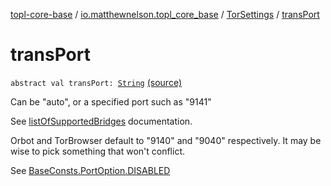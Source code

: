 [topl-core-base](../../index.md) / [io.matthewnelson.topl_core_base](../index.md) / [TorSettings](index.md) / [transPort](./trans-port.md)

# transPort

`abstract val transPort: `[`String`](https://kotlinlang.org/api/latest/jvm/stdlib/kotlin/-string/index.html) [(source)](https://github.com/05nelsonm/TorOnionProxyLibrary-Android/blob/master/topl-core-base/src/main/java/io/matthewnelson/topl_core_base/TorSettings.kt#L498)

Can be "auto", or a specified port such as "9141"

See [listOfSupportedBridges](list-of-supported-bridges.md) documentation.

Orbot and TorBrowser default to "9140" and "9040" respectively. It may be wise to pick
something that won't conflict.

See [BaseConsts.PortOption.DISABLED](../-base-consts/-port-option/-d-i-s-a-b-l-e-d.md)

